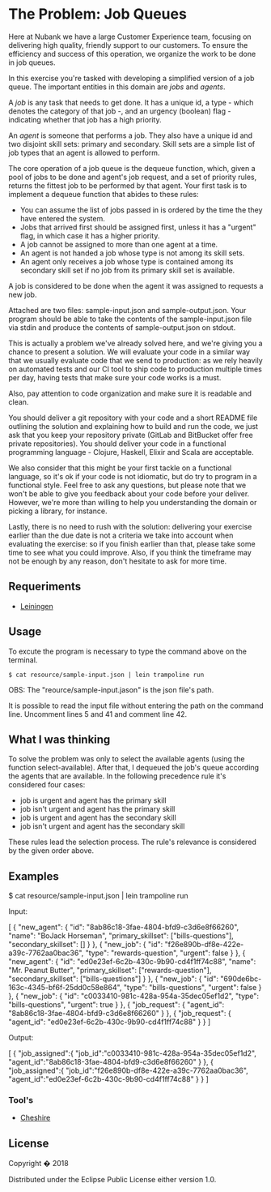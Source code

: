 # The Problem: Job Queues


Here at Nubank we have a large Customer Experience team, focusing on delivering high quality, friendly support to our
customers. To ensure the efficiency and success of this operation, we organize the work to be done in job queues.

In this exercise you're tasked with developing a simplified version of a job queue. The important entities in this
domain are *jobs* and *agents*.

A *job* is any task that needs to get done. It has a unique id, a type - which denotes the category of that job -, and
an urgency (boolean) flag - indicating whether that job has a high priority.

An *agent* is someone that performs a job. They also have a unique id and two disjoint skill sets: primary and
secondary. Skill sets are a simple list of job types that an agent is allowed to perform.

The core operation of a job queue is the dequeue function, which, given a pool of jobs to be done and agent's job
request, and a set of priority rules, returns the fittest job to be performed by that agent. Your first task is to
implement a dequeue function that abides to these rules:

- You can assume the list of jobs passed in is ordered by the time the they have entered the system.
- Jobs that arrived first should be assigned first, unless it has a "urgent" flag, in which case it has a higher
  priority.
- A job cannot be assigned to more than one agent at a time.
- An agent is not handed a job whose type is not among its skill sets.
- An agent only receives a job whose type is contained among its secondary skill set if no job from its primary
  skill set is available.

A job is considered to be done when the agent it was assigned to requests a new job.

Attached are two files: sample-input.json and sample-output.json. Your program should be able to take the
contents of the sample-input.json file via stdin and produce the contents of sample-output.json on stdout.

This is actually a problem we've already solved here, and we're giving you a chance to present a solution. We will
evaluate your code in a similar way that we usually evaluate code that we send to production: as we rely heavily on
automated tests and our CI tool to ship code to production multiple times per day, having tests that make sure your code
works is a must.

Also, pay attention to code organization and make sure it is readable and clean.

You should deliver a git repository with your code and a short README file outlining the solution and explaining how to
build and run the code, we just ask that you keep your repository private (GitLab and BitBucket offer free private
repositories). You should deliver your code in a functional programming language - Clojure, Haskell, Elixir and Scala
are acceptable.

We also consider that this might be your first tackle on a functional language, so it's ok if your code is not
idiomatic, but do try to program in a functional style. Feel free to ask any questions, but please note that we won't be
able to give you feedback about your code before your deliver. However, we're more than willing to help you
understanding the domain or picking a library, for instance.

Lastly, there is no need to rush with the solution: delivering your exercise earlier than the due date is not a criteria
we take into account when evaluating the exercise: so if you finish earlier than that, please take some time to see what
you could improve. Also, if you think the timeframe may not be enough by any reason, don't hesitate to ask for more
time.

## Requeriments
* [Leiningen](https://leiningen.org)

## Usage

To excute the program is necessary to type the command above on the terminal.

    $ cat resource/sample-input.json | lein trampoline run

OBS: The "reource/sample-input.jason" is the json file's path.

It is possible to read the input file without entering the path on the command line. Uncomment lines 5 and 41 and comment line 42.

## What I was thinking
To solve the problem was only to select the available agents (using the function select-available). After that, I dequeued the job's queue according the agents that are available.
In the following precedence rule it's considered four cases: 

* job is urgent and agent has the primary skill
* job isn't urgent and agent has the primary skill
* job is urgent and agent has the secondary skill
* job isn't urgent and agent has the secondary skill

These rules lead the selection process. The rule's relevance is considered by the given order above. 

## Examples

 $ cat resource/sample-input.json | lein trampoline run
 
 Input:
 
  [
    {
      "new_agent": {
        "id": "8ab86c18-3fae-4804-bfd9-c3d6e8f66260",
        "name": "BoJack Horseman",
        "primary_skillset": ["bills-questions"],
        "secondary_skillset": []
      }
    },
    {
      "new_job": {
        "id": "f26e890b-df8e-422e-a39c-7762aa0bac36",
        "type": "rewards-question",
        "urgent": false
      }
    },
    {
      "new_agent": {
        "id": "ed0e23ef-6c2b-430c-9b90-cd4f1ff74c88",
        "name": "Mr. Peanut Butter",
        "primary_skillset": ["rewards-question"],
        "secondary_skillset": ["bills-questions"]
      }
    },
    {
      "new_job": {
        "id": "690de6bc-163c-4345-bf6f-25dd0c58e864",
        "type": "bills-questions",
        "urgent": false
      }
    },
    {
      "new_job": {
        "id": "c0033410-981c-428a-954a-35dec05ef1d2",
        "type": "bills-questions",
        "urgent": true
      }
    },
    {
      "job_request": {
        "agent_id": "8ab86c18-3fae-4804-bfd9-c3d6e8f66260"
      }
    },
    {
      "job_request": {
        "agent_id": "ed0e23ef-6c2b-430c-9b90-cd4f1ff74c88"
      }
    }
  ]

 Output:
 
   [
     {
       "job_assigned":{
         "job_id":"c0033410-981c-428a-954a-35dec05ef1d2",
         "agent_id":"8ab86c18-3fae-4804-bfd9-c3d6e8f66260"
       }
     },
    {
      "job_assigned":{
          "job_id":"f26e890b-df8e-422e-a39c-7762aa0bac36",
          "agent_id":"ed0e23ef-6c2b-430c-9b90-cd4f1ff74c88"
        }
      }
    ]


### Tool's
* [Cheshire](https://github.com/dakrone/cheshire)

## License

Copyright � 2018 

Distributed under the Eclipse Public License either version 1.0.
